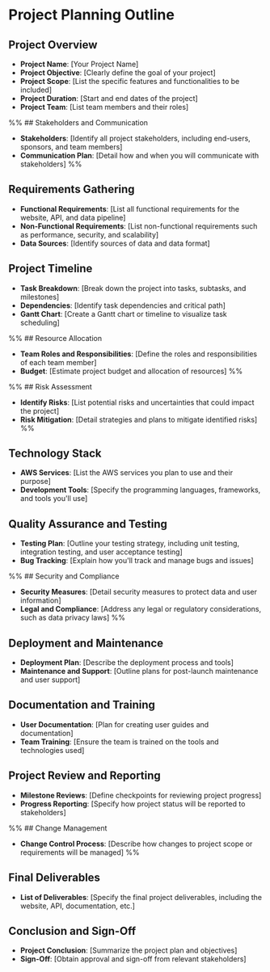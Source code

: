 
# Project Planning Outline

## Project Overview
- **Project Name**: [Your Project Name]
- **Project Objective**: [Clearly define the goal of your project]
- **Project Scope**: [List the specific features and functionalities to be included]
- **Project Duration**: [Start and end dates of the project]
- **Project Team**: [List team members and their roles]

%% ## Stakeholders and Communication
- **Stakeholders**: [Identify all project stakeholders, including end-users, sponsors, and team members]
- **Communication Plan**: [Detail how and when you will communicate with stakeholders]
 %%
## Requirements Gathering
- **Functional Requirements**: [List all functional requirements for the website, API, and data pipeline]
- **Non-Functional Requirements**: [List non-functional requirements such as performance, security, and scalability]
- **Data Sources**: [Identify sources of data and data format]

## Project Timeline
- **Task Breakdown**: [Break down the project into tasks, subtasks, and milestones]
- **Dependencies**: [Identify task dependencies and critical path]
- **Gantt Chart**: [Create a Gantt chart or timeline to visualize task scheduling]

%% ## Resource Allocation
- **Team Roles and Responsibilities**: [Define the roles and responsibilities of each team member]
- **Budget**: [Estimate project budget and allocation of resources]
 %%
 
%% ## Risk Assessment
- **Identify Risks**: [List potential risks and uncertainties that could impact the project]
- **Risk Mitigation**: [Detail strategies and plans to mitigate identified risks]
 %%
## Technology Stack
- **AWS Services**: [List the AWS services you plan to use and their purpose]
- **Development Tools**: [Specify the programming languages, frameworks, and tools you'll use]

## Quality Assurance and Testing
- **Testing Plan**: [Outline your testing strategy, including unit testing, integration testing, and user acceptance testing]
- **Bug Tracking**: [Explain how you'll track and manage bugs and issues]

%% ## Security and Compliance
- **Security Measures**: [Detail security measures to protect data and user information]
- **Legal and Compliance**: [Address any legal or regulatory considerations, such as data privacy laws] %%

## Deployment and Maintenance
- **Deployment Plan**: [Describe the deployment process and tools]
- **Maintenance and Support**: [Outline plans for post-launch maintenance and user support]

## Documentation and Training
- **User Documentation**: [Plan for creating user guides and documentation]
- **Team Training**: [Ensure the team is trained on the tools and technologies used]

## Project Review and Reporting
- **Milestone Reviews**: [Define checkpoints for reviewing project progress]
- **Progress Reporting**: [Specify how project status will be reported to stakeholders]

%% ## Change Management
- **Change Control Process**: [Describe how changes to project scope or requirements will be managed] %%

## Final Deliverables
- **List of Deliverables**: [Specify the final project deliverables, including the website, API, documentation, etc.]

## Conclusion and Sign-Off
- **Project Conclusion**: [Summarize the project plan and objectives]
- **Sign-Off**: [Obtain approval and sign-off from relevant stakeholders]
